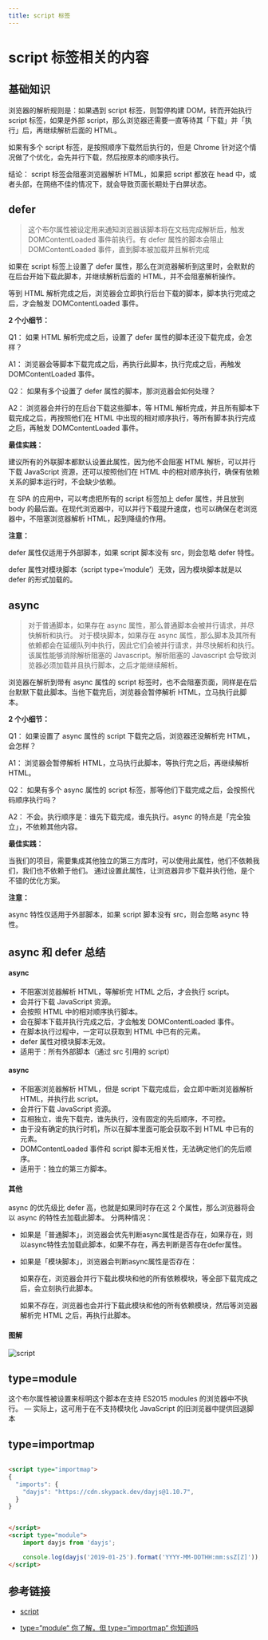 ```yaml
---
title: script 标签
---
```


# script 标签相关的内容

## 基础知识

浏览器的解析规则是：如果遇到 script 标签，则暂停构建 DOM，转而开始执行 script 标签，如果是外部 script，那么浏览器还需要一直等待其「下载」并「执行」后，再继续解析后面的 HTML。

如果有多个 script 标签，是按照顺序下载然后执行的，但是 Chrome 针对这个情况做了个优化，会先并行下载，然后按原本的顺序执行。

结论： script 标签会阻塞浏览器解析 HTML，如果把 script 都放在 head 中，或者头部，在网络不佳的情况下，就会导致页面长期处于白屏状态。

## defer

> 这个布尔属性被设定用来通知浏览器该脚本将在文档完成解析后，触发 DOMContentLoaded 事件前执行。有 defer 属性的脚本会阻止 DOMContentLoaded 事件，直到脚本被加载并且解析完成

如果在 script 标签上设置了 defer 属性，那么在浏览器解析到这里时，会默默的在后台开始下载此脚本，并继续解析后面的 HTML，并不会阻塞解析操作。

等到 HTML 解析完成之后，浏览器会立即执行后台下载的脚本，脚本执行完成之后，才会触发 DOMContentLoaded 事件。

**2 个小细节：**

Q1： 如果 HTML 解析完成之后，设置了 defer 属性的脚本还没下载完成，会怎样？

A1： 浏览器会等脚本下载完成之后，再执行此脚本，执行完成之后，再触发 DOMContentLoaded 事件。

Q2： 如果有多个设置了 defer 属性的脚本，那浏览器会如何处理？

A2： 浏览器会并行的在后台下载这些脚本，等 HTML 解析完成，并且所有脚本下载完成之后，再按照他们在 HTML 中出现的相对顺序执行，等所有脚本执行完成之后，再触发 DOMContentLoaded 事件。

**最佳实践：**

建议所有的外联脚本都默认设置此属性，因为他不会阻塞 HTML 解析，可以并行下载 JavaScript 资源，还可以按照他们在 HTML 中的相对顺序执行，确保有依赖关系的脚本运行时，不会缺少依赖。

在 SPA 的应用中，可以考虑把所有的 script 标签加上 defer 属性，并且放到 body 的最后面。在现代浏览器中，可以并行下载提升速度，也可以确保在老浏览器中，不阻塞浏览器解析 HTML，起到降级的作用。

**注意：**

defer 属性仅适用于外部脚本，如果 script 脚本没有 src，则会忽略 defer 特性。

defer 属性对模块脚本（script type=‘module’）无效，因为模块脚本就是以 defer 的形式加载的。

## async

> 对于普通脚本，如果存在 async 属性，那么普通脚本会被并行请求，并尽快解析和执行。
> 对于模块脚本，如果存在 async 属性，那么脚本及其所有依赖都会在延缓队列中执行，因此它们会被并行请求，并尽快解析和执行。该属性能够消除解析阻塞的 Javascript。解析阻塞的 Javascript 会导致浏览器必须加载并且执行脚本，之后才能继续解析。

浏览器在解析到带有 async 属性的 script 标签时，也不会阻塞页面，同样是在后台默默下载此脚本。当他下载完后，浏览器会暂停解析 HTML，立马执行此脚本。

**2 个小细节：**

Q1： 如果设置了 async 属性的 script 下载完之后，浏览器还没解析完 HTML，会怎样？

A1： 浏览器会暂停解析 HTML，立马执行此脚本，等执行完之后，再继续解析 HTML。

Q2： 如果有多个 async 属性的 script 标签，那等他们下载完成之后，会按照代码顺序执行吗？

A2： 不会。执行顺序是：谁先下载完成，谁先执行。async 的特点是「完全独立」，不依赖其他内容。

**最佳实践：**

当我们的项目，需要集成其他独立的第三方库时，可以使用此属性，他们不依赖我们，我们也不依赖于他们。
通过设置此属性，让浏览器异步下载并执行他，是个不错的优化方案。

**注意：**

async 特性仅适用于外部脚本，如果 script 脚本没有 src，则会忽略 async 特性。

## async 和 defer 总结

#### async

- 不阻塞浏览器解析 HTML，等解析完 HTML 之后，才会执行 script。
- 会并行下载 JavaScript 资源。
- 会按照 HTML 中的相对顺序执行脚本。
- 会在脚本下载并执行完成之后，才会触发 DOMContentLoaded 事件。
- 在脚本执行过程中，一定可以获取到 HTML 中已有的元素。
- defer 属性对模块脚本无效。
- 适用于：所有外部脚本（通过 src 引用的 script）

#### async

- 不阻塞浏览器解析 HTML，但是 script 下载完成后，会立即中断浏览器解析 HTML，并执行此 script。
- 会并行下载 JavaScript 资源。
- 互相独立，谁先下载完，谁先执行，没有固定的先后顺序，不可控。
- 由于没有确定的执行时机，所以在脚本里面可能会获取不到 HTML 中已有的元素。
- DOMContentLoaded 事件和 script 脚本无相关性，无法确定他们的先后顺序。
- 适用于：独立的第三方脚本。

#### 其他

async 的优先级比 defer 高，也就是如果同时存在这 2 个属性，那么浏览器将会以 async 的特性去加载此脚本。 分两种情况：

- 如果是「普通脚本」，浏览器会优先判断async属性是否存在，如果存在，则以async特性去加载此脚本，如果不存在，再去判断是否存在defer属性。

- 如果是「模块脚本」，浏览器会判断async属性是否存在：

  如果存在，浏览器会并行下载此模块和他的所有依赖模块，等全部下载完成之后，会立刻执行此脚本。

  如果不存在，浏览器也会并行下载此模块和他的所有依赖模块，然后等浏览器解析完 HTML 之后，再执行此脚本。

#### 图解

![script](/images/script.png)

## type=module

这个布尔属性被设置来标明这个脚本在支持 ES2015 modules 的浏览器中不执行。 — 实际上，这可用于在不支持模块化 JavaScript 的旧浏览器中提供回退脚本

## type=importmap

```html

<script type="importmap">
{
  "imports": {
    "dayjs": "https://cdn.skypack.dev/dayjs@1.10.7",
  }
}


</script>
<script type="module">
    import dayjs from 'dayjs';

    console.log(dayjs('2019-01-25').format('YYYY-MM-DDTHH:mm:ssZ[Z]'));
</script>
```

## 参考链接

- [script](https://developer.mozilla.org/zh-CN/docs/Web/HTML/Element/script)

- [type=“module“ 你了解，但 type=“importmap“ 你知道吗](https://blog.csdn.net/qq449245884/article/details/126133582)
